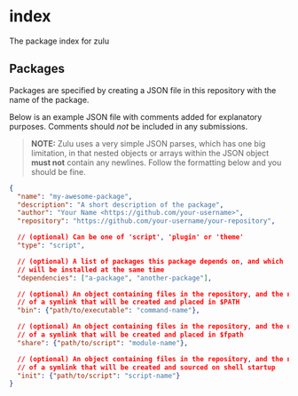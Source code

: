 # index

The package index for zulu

## Packages

Packages are specified by creating a JSON file in this repository with the name
of the package.

Below is an example JSON file with comments added for explanatory purposes.
Comments should *not* be included in any submissions.

> **NOTE:** Zulu uses a very simple JSON parses, which has one big limitation, in that nested objects or arrays within the JSON object **must not** contain any newlines. Follow the formatting below and you should be fine.

```json
{
  "name": "my-awesome-package",
  "description": "A short description of the package",
  "author": "Your Name <https://github.com/your-username>",
  "repository": "https://github.com/your-username/your-repository",

  // (optional) Can be one of 'script', 'plugin' or 'theme'
  "type": "script",

  // (optional) A list of packages this package depends on, and which
  // will be installed at the same time
  "dependencies": ["a-package", "another-package"],

  // (optional) An object containing files in the repository, and the name
  // of a symlink that will be created and placed in $PATH
  "bin": {"path/to/executable": "command-name"},

  // (optional) An object containing files in the repository, and the name
  // of a symlink that will be created and placed in $fpath
  "share": {"path/to/script": "module-name"},

  // (optional) An object containing files in the repository, and the name
  // of a symlink that will be created and sourced on shell startup
  "init": {"path/to/script": "script-name"}
}
```
